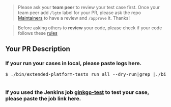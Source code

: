 > Please ask your **team peer** to review your test case first. Once your team peer add `/lgtm` label for your PR, please ask the repo [Maintainers](https://github.com/openshift/openshift-tests-private/blob/master/OWNERS) to have a review and `/approve` it. Thanks!

> Before asking others to **review** your code, please check if your code follows these [rules](https://github.com/openshift/openshift-tests-private/tree/master/test/README.md)
## Your PR Description



### If your run your cases in local, please paste logs here.
<pre>
$ ./bin/extended-platform-tests run all --dry-run|grep <Your-TestCase-ID>|./bin/extended-platform-tests run -f -

</pre>
### If you used the Jenkins job [ginkgo-test](https://mastern-jenkins-csb-openshift-qe.apps.ocp-c1.prod.psi.redhat.com/job/ocp-common/job/ginkgo-test/) to test your case, please paste the job link here.
<pre>

</pre>
